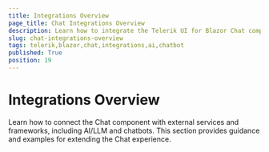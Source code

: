 ```yaml
---
title: Integrations Overview
page_title: Chat Integrations Overview
description: Learn how to integrate the Telerik UI for Blazor Chat component with AI services and chatbots.
slug: chat-integrations-overview
tags: telerik,blazor,chat,integrations,ai,chatbot
published: True
position: 19
---
```


# Integrations Overview

Learn how to connect the Chat component with external services and frameworks, including AI/LLM and chatbots. This section provides guidance and examples for extending the Chat experience.
